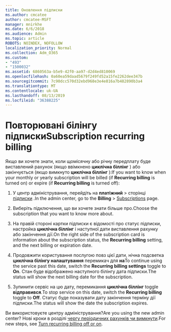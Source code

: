 ```yaml
---
title: Оновлення підписки
ms.author: cmcatee
author: cmcatee-MSFT
manager: mnirkhe
ms.date: 6/6/2018
ms.audience: Admin
ms.topic: article
ROBOTS: NOINDEX, NOFOLLOW
localization_priority: Normal
ms.collection: Adm_O365
ms.custom:
- "493"
- "1500032"
ms.assetid: 6860563a-b5e9-42f0-aa97-d2d4ed810069
ms.openlocfilehash: 0a60ea59daad5679f249fd52a15fe2262dee347b
ms.sourcegitcommit: 7c90dcc570d32ebd968e3e4e816a7b482890b3a4
ms.translationtype: MT
ms.contentlocale: uk-UA
ms.lasthandoff: 08/13/2019
ms.locfileid: "36388225"
---
```

# <a name="subscription-recurring-billing"></a><span data-ttu-id="133d7-102">Повторювані білінгу підписки</span><span class="sxs-lookup"><span data-stu-id="133d7-102">Subscription recurring billing</span></span>

<span data-ttu-id="133d7-103">Якщо ви хочете знати, коли щомісячну або річну передплату буде виставлений рахунок (якщо ввімкнено **циклічна біллінг** ) або закінчується (якщо вимкнуто **циклічна біллінг** ):</span><span class="sxs-lookup"><span data-stu-id="133d7-103">If you want to know when your monthly or yearly subscription will be billed (if **Recurring billing** is turned on) or expire (if **Recurring billing** is turned off):</span></span>
  
1. <span data-ttu-id="133d7-104">У центр адміністрування, перейдіть на **платіжний** \> сторінці [підписки](https://go.microsoft.com/fwlink/p/?linkid=842054) .</span><span class="sxs-lookup"><span data-stu-id="133d7-104">In the admin center, go to the **Billing** \> [Subscriptions](https://go.microsoft.com/fwlink/p/?linkid=842054) page.</span></span>

2. <span data-ttu-id="133d7-105">Виберіть підключення, що ви хочете знати більше про.</span><span class="sxs-lookup"><span data-stu-id="133d7-105">Choose the subscription that you want to know more about.</span></span>

3. <span data-ttu-id="133d7-106">На правій стороні картки підписки є відомості про статус підписки, настройка **циклічна біллінг** і наступної дати виставлення рахунку або закінчення дії.</span><span class="sxs-lookup"><span data-stu-id="133d7-106">On the right side of the subscription card is information about the subscription status, the **Recurring billing** setting, and the next billing or expiration date.</span></span>

4. <span data-ttu-id="133d7-107">Продовжити користування послугою повз цієї дати, нічна подсветка **циклічна білінгу налаштування** перемикач для **на**</span><span class="sxs-lookup"><span data-stu-id="133d7-107">To continue using the service past this date, switch the **Recurring billing settings** toggle to **On**.</span></span> <span data-ttu-id="133d7-108">Стан буде відображено наступного білінгу дата підписки.</span><span class="sxs-lookup"><span data-stu-id="133d7-108">The status will show the next billing date for the subscription.</span></span>

5. <span data-ttu-id="133d7-109">Зупинити сервіс на цю дату, перемикання **циклічна біллінг** toggle **відправився**.</span><span class="sxs-lookup"><span data-stu-id="133d7-109">To stop service on this date, switch the **Recurring billing** toggle to **Off**.</span></span> <span data-ttu-id="133d7-110">Статус буде показувати дату закінчення терміну дії підписки.</span><span class="sxs-lookup"><span data-stu-id="133d7-110">The status will show the date the subscription expires.</span></span>

<span data-ttu-id="133d7-111">Ви використовуєте центру адміністрування?</span><span class="sxs-lookup"><span data-stu-id="133d7-111">Are you using the new admin center?</span></span> <span data-ttu-id="133d7-112">Нові кроки в розділі [чергу періодичних рахунків чи вимкнути](https://docs.microsoft.com/en-us/office365/admin/subscriptions-and-billing/renew-your-subscription).</span><span class="sxs-lookup"><span data-stu-id="133d7-112">For new steps, see [Turn recurring billing off or on](https://docs.microsoft.com/en-us/office365/admin/subscriptions-and-billing/renew-your-subscription).</span></span>